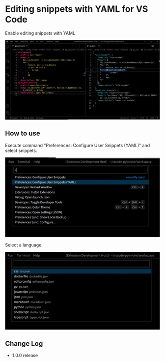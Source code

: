 # Editing snippets with YAML for VS Code

Enable editing snippets with YAML

![](https://raw.githubusercontent.com/74th/vscode-snippets-with-yaml/master/doc/screenshot1.png)

## How to use

Execute command "Preferences: Configure User Snippets (YAML)" and select snippets.

![](https://raw.githubusercontent.com/74th/vscode-snippets-with-yaml/master/doc/screenshot2.png)

Select a language.

![](https://raw.githubusercontent.com/74th/vscode-snippets-with-yaml/master/doc/screenshot3.png)

## Change Log

- 1.0.0 release